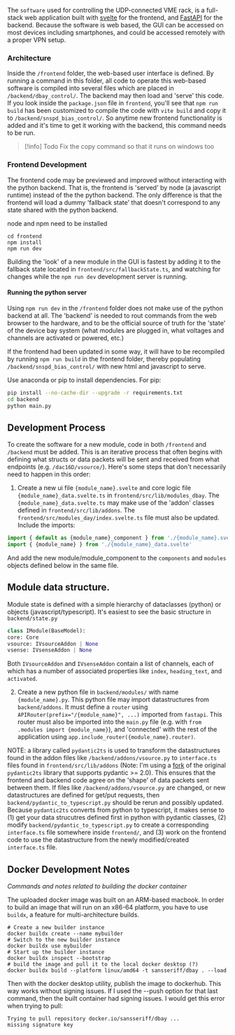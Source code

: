 The `software` used for controlling the UDP-connected VME rack, is a full-stack web application built with [svelte](https://svelte.dev/) for the frontend, and [FastAPI](https://fastapi.tiangolo.com/) for the backend. Because the software is web based, the GUI can be accessed on most devices including smartphones, and could be accessed remotely with a proper VPN setup. 

### Architecture

Inside the `/frontend` folder, the web-based user interface is defined. By running a command in this folder, all code to operate this web-based software is compiled into several files which are placed in `/backend/dbay_control/`. The backend may then load and 'serve' this code. If you look inside the `package.json` file in `frontend`, you'll see that `npm run build` has been customized to compile the code with `vite build` and copy it to `/backend/snspd_bias_control/`. So anytime new frontend functionality is added and it's time to get it working with the backend, this command needs to be run.

> [!info] Todo
> Fix the copy command so that it runs on windows too
>


### Frontend Development

The frontend code may be previewed and improved without interacting with the python backend. That is, the frontend is 'served' by node (a javascript runtime) instead of the the python backend. The only difference is that the frontend will load a dummy 'fallback state' that doesn't correspond to any state shared with the python backend.

node and npm need to be installed

```shell
cd frontend
npm install
npm run dev
```

Building the 'look' of a new module in the GUI is fastest by adding it to the fallback state located in `frontend/src/fallbackState.ts`, and watching for changes while the `npm run dev` development server is running.
#### Running the python server

Using `npm run dev` in the `/frontend` folder does not make use of the python backend at all. The 'backend' is needed to rout commands from the web browser to the hardware, and to be the official source of truth for the 'state' of the device bay system (what modules are plugged in, what voltages and channels are activated or powered, etc.)

If the frontend had been updated in some way, it will have to be recompiled by running `npm run build` in the frontend folder, thereby populating `/backend/snspd_bias_control/` with new html and javascript to serve.


Use anaconda or pip to install dependencies. For pip:

```bash
pip install --no-cache-dir --upgrade -r requirements.txt
cd backend
python main.py
```
## Development Process

To create the software for a new module, code in both `/frontend` and `/backend` must be added. This is an iterative process that often begins with defining what structs or data packets will be sent and received from what endpoints (e.g. `/dac16D/vsource/`). Here's some steps that don't necessarily need to happen in this order:

1. Create a new ui file `{module_name}.svelte` and core logic file `{module_name}_data.svelte.ts` in `frontend/src/lib/modules_dbay`. The `{module_name}_data.svelte.ts` may make use of the 'addon' classes defined in `frontend/src/lib/addons`. The `frontend/src/modules_day/index.svelte.ts` file must also be updated. Include the imports:

```ts
import { default as {module_name}_component } from './{module_name}.svelte'
import { {module_name} } from './{module_name}_data.svelte'
```

And add the new module/module_component to the `components` and `modules` objects defined below in the same file.
## Module data structure.

Module state is defined with a simple hierarchy of dataclasses (python) or objects (javascript/typescript). It's easiest to see the basic structure in `backend/state.py`

```python
class IModule(BaseModel):
core: Core
vsource: IVsourceAddon | None
vsense: IVsenseAddon | None
```

Both `IVsourceAddon` and `IVsenseAddon` contain a list of channels, each of which has a number of associated properties like `index`, `heading_text`, and `activated`.

2. Create a new python file in `backend/modules/` with name `{module_name}.py`. This python file may import datastructures from `backend/addons`. It must define a `router` using `APIRouter(prefix="/{module_name}", ...)` imported from `fastapi`. This router must also be imported into the `main.py` file (e.g. with `from .modules import {module_name}`), and 'connected' with the rest of the application using `app.include_router({module_name}.router)`.

NOTE: a library called `pydantic2ts` is used to transform the datastructures found in the addon files like `/backend/addons/vsource.py` to `interface.ts` files found in `frontend/src/lib/addons` (Note: I'm using a [fork](https://pypi.org/project/pydantic-to-typescript2/) of the original `pydantic2ts` library that supports pydantic >= 2.0). This ensures that the frontend and backend code agree on the 'shape' of data packets sent between them. If files like `/backend/addons/vsource.py` are changed, or new datastructures are defined for get/put requests, then `backend/pydantic_to_typescript.py` should be rerun and possibly updated. Because `pydantic2ts` converts from python to typescript, it makes sense to (1) get your data strucutres defined first in python with pydantic classes, (2) modify `backend/pydantic_to_typescript.py` to create a corresponding `interface.ts` file somewhere inside `frontend/`, and (3) work on the frontend code to use the datastructure from the newly modified/created `interface.ts` file.

## Docker Development Notes

*Commands and notes related to building the docker container*

The uploaded docker image was built on an ARM-based macbook. In order to build an image that will run on an x86-64 platform, you have to use `buildx`, a feature for multi-architecture builds.

```shell
# Create a new builder instance
docker buildx create --name mybuilder
# Switch to the new builder instance
docker buildx use mybuilder
# Start up the builder instance
docker buildx inspect --bootstrap
# build the image and pull it to the local docker desktop (?)
docker buildx build --platform linux/amd64 -t sansseriff/dbay . --load
```

Then with the docker desktop utility, publish the image to dockerhub. This way works without signing issues. If I used the --push option for that last command, then the built container had signing issues. I would get this error when trying to pull:

```shell
Trying to pull repository docker.io/sansseriff/dbay ...
missing signature key
```

